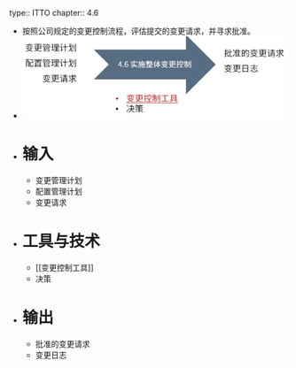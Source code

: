 type:: ITTO
chapter:: 4.6

- 按照公司规定的变更控制流程，评估提交的变更请求，并寻求批准。
- ![image.png](../assets/image_1747665629240_0.png)
- # 输入
	- 变更管理计划
	- 配置管理计划
	- 变更请求
- # 工具与技术
	- [[变更控制工具]]
	- 决策
- # 输出
	- 批准的变更请求
	- 变更日志